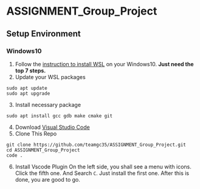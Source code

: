 # ASSIGNMENT_Group_Project

## Setup Environment
### Windows10
1. Follow the [instruction to install WSL](https://docs.microsoft.com/en-us/windows/wsl/install-win10) on your Windows10. **Just need the top 7 steps.**
2. Update your WSL packages
```shell
sudo apt update
sudo apt upgrade
```
3. Install necessary package
```shell
sudo apt install gcc gdb make cmake git
```
4. Download [Visual Studio Code](https://code.visualstudio.com/)
5. Clone This Repo
```shell
git clone https://github.com/teamgc35/ASSIGNMENT_Group_Project.git
cd ASSIGNMENT_Group_Project
code .
```
6. Install Vscode Plugin
On the left side, you shall see a menu with icons. Click the fifth one. And Search `C`. Just install the first one. After this is done, you are good to go.
